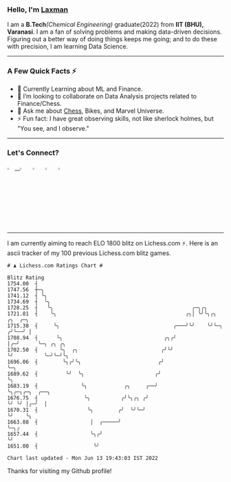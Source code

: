   ### Hello, I'm [Laxman](https://laxman-lakhan.github.io)

I am a **B.Tech**_(Chemical Engineering)_ graduate(2022) from **IIT (BHU), Varanasi**. I am a fan of solving problems and making data-driven decisions. Figuring out a better way of doing things keeps me going; and to do these with precision, I am learning Data Science. 

---

### A Few Quick Facts ⚡️

- 🧐 Currently Learning about ML and Finance.
- 👯 I’m looking to collaborate on Data Analysis projects related to Finance/Chess.
- 💬 Ask me about [Chess](https://lichess.org/@/YourKingIsInDanger), Bikes, and Marvel Universe.
- ⚡️ Fun fact: I have great observing skills, not like sherlock holmes, but "You see, and I observe."

---

### Let's Connect?

<a href="mailto:laxmansingh.lakhan@gmail.com"> <img src="https://img.icons8.com/fluent/48/000000/gmail.png" width="3.5%"/> &nbsp;
[<img src="https://img.icons8.com/color/48/000000/linkedin.png" width="3.5%"/>](https://www.linkedin.com/in/laxman-lakhan/)  &nbsp;
[<img src="https://img.icons8.com/fluent/48/000000/facebook-new.png" width="3.5%"/>](https://www.facebook.com/s.laxmanlakhan/)  &nbsp;
[<img src="https://img.icons8.com/fluent/48/000000/instagram-new.png" width="3.5%"/>](https://www.instagram.com/laxman.lakhan/)  &nbsp;
[<img src="https://img.icons8.com/color/48/000000/twitter.png" width="3.5%"/>](https://twitter.com/laxman__lakhan)  &nbsp;

 ---
  
I am currently aiming to reach ELO 1800 blitz on Lichess.com ⚡. Here is an ascii tracker of my 100 previous Lichess.com blitz games.

  ```
  # ♟︎ Lichess.com Ratings Chart #
  
  Blitz Rating
 1754.00  ┤
 1747.56  ┼─╮
 1741.12  ┤ ╰╮
 1734.69  ┤  ╰╮
 1728.25  ┤   ╰╮                                             ╭─╮╭╮
 1721.81  ┤    ╰╮                                          ╭╮│ ╰╯╰╮╭╮     ╭╮  ╭─╮
 1715.38  ┤     ╰╮                                     ╭───╯╰╯    ╰╯╰─╮  ╭╯╰──╯ │
 1708.94  ┤      ╰╮                                 ╭╮╭╯              │╭─╯      ╰─╮ ╭╮ ╭╮
 1702.50  ┤       ╰╮  ╭╮                           ╭╯╰╯               ╰╯          ╰─╯╰─╯╰╮
 1696.06  ┤        ╰╮╭╯╰╮                         ╭╯                                     ╰─╮
 1689.62  ┤         ╰╯  ╰╮                       ╭╯                                        ╰╮
 1683.19  ┤              ╰╮            ╭╮     ╭──╯                                          ╰╮╭─╮╭─╮  ╭──╮
 1676.75  ┤               ╰╮          ╭╯╰╮╭╮ ╭╯                                              ╰╯ ╰╯ │╭─╯  │
 1670.31  ┤                ╰╮        ╭╯  ╰╯╰─╯                                                     ╰╯    ╰╮
 1663.88  ┤                 │  ╭─────╯                                                                    ╰─╮╭
 1657.44  ┤                 ╰╮╭╯                                                                            ╰╯
 1651.00  ┤                  ╰╯

Chart last updated - Mon Jun 13 19:43:03 IST 2022  
  ```
  
  
Thanks for visiting my Github profile!
